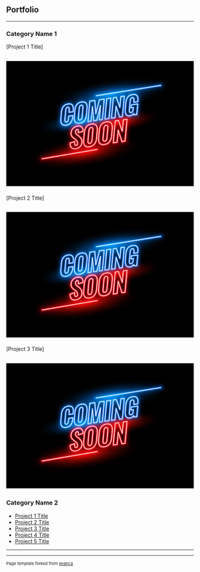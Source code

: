 ## Portfolio

---

### Category Name 1 

[Project 1 Title]

![actual content will be added throughout semester](/images/comingsoon.jpg)
---
[Project 2 Title]

![actual content will be added throughout semester](/images/comingsoon.jpg)
---
[Project 3 Title]

![actual content will be added throughout semester](/images/comingsoon.jpg)
---

### Category Name 2

- [Project 1 Title](http://example.com/)
- [Project 2 Title](http://example.com/)
- [Project 3 Title](http://example.com/)
- [Project 4 Title](http://example.com/)
- [Project 5 Title](http://example.com/)

---




---
<p style="font-size:11px">Page template forked from <a href="https://github.com/evanca/quick-portfolio">evanca</a></p>
<!-- Remove above link if you don't want to attibute -->
